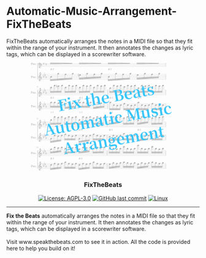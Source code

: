 # Automatic-Music-Arrangement-FixTheBeats
FixTheBeats automatically arranges the notes in a MIDI file so that they fit within the range of your instrument. It then annotates the changes as lyric tags, which can be displayed in a scorewriter software.

![Image FixTheBeats](https://github.com/LPBeaulieu/Automatic-Music-Arrangement-FixTheBeats/blob/main/FixTheBeats%20Thumbnail.jpg)
<h3 align="center">FixTheBeats</h3>
<div align="center">
  
  [![License: AGPL-3.0](https://img.shields.io/badge/License-AGPLv3.0-brightgreen.svg)](https://github.com/LPBeaulieu/Automatic-Music-Arrangement-FixTheBeats/blob/main/LICENSE)
  [![GitHub last commit](https://img.shields.io/github/last-commit/LPBeaulieu/Automatic-Music-Arrangement-FixTheBeats)](https://github.com/Automatic-Music-Arrangement-FixTheBeats)
  [![Linux](https://svgshare.com/i/Zhy.svg)](https://svgshare.com/i/Zhy.svg)
  
</div>

---

<p align="left"> <b>Fix the Beats</b> automatically arranges the notes in a MIDI file so that they fit within the range of your instrument. It then annotates the changes as lyric tags, which can be displayed in a scorewriter software.<br><br> Visit www.speakthebeats.com to see it in action. All the code is provided here to help you build on it!</p>
